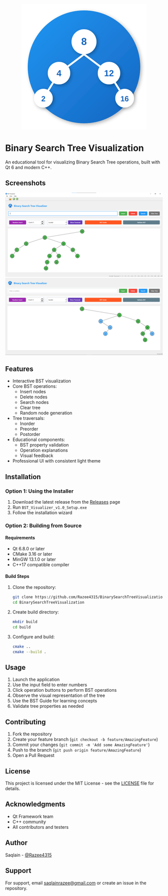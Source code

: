<div align="center">
  <img src="resources/logo.svg" alt="Logo">
</div>

# Binary Search Tree Visualization

An educational tool for visualizing Binary Search Tree operations, built with Qt 6 and modern C++.


## Screenshots

<div align="center">
  <img src="screenshots/1.png" alt="Stack Visualization" width="720">
  <img src="screenshots/2.png" alt="Queue Visualization" width="720">
</div>


## Features

- Interactive BST visualization
- Core BST operations:
  - Insert nodes
  - Delete nodes
  - Search nodes
  - Clear tree
  - Random node generation
- Tree traversals:
  - Inorder
  - Preorder
  - Postorder
- Educational components:
  - BST property validation
  - Operation explanations
  - Visual feedback
- Professional UI with consistent light theme


## Installation

### Option 1: Using the Installer
1. Download the latest release from the [Releases](../../releases) page
2. Run `BST_Visualizer_v1.0_Setup.exe`
3. Follow the installation wizard

### Option 2: Building from Source

#### Requirements
- Qt 6.8.0 or later
- CMake 3.16 or later
- MinGW 13.1.0 or later
- C++17 compatible compiler

#### Build Steps
1. Clone the repository:
   ```bash
   git clone https://github.com/Razee4315/BinarySearchTreeVisualization.git
   cd BinarySearchTreeVisualization
   ```

2. Create build directory:
   ```bash
   mkdir build
   cd build
   ```

3. Configure and build:
   ```bash
   cmake ..
   cmake --build .
   ```

## Usage

1. Launch the application
2. Use the input field to enter numbers
3. Click operation buttons to perform BST operations
4. Observe the visual representation of the tree
5. Use the BST Guide for learning concepts
6. Validate tree properties as needed

## Contributing

1. Fork the repository
2. Create your feature branch (`git checkout -b feature/AmazingFeature`)
3. Commit your changes (`git commit -m 'Add some AmazingFeature'`)
4. Push to the branch (`git push origin feature/AmazingFeature`)
5. Open a Pull Request

## License

This project is licensed under the MIT License - see the [LICENSE](LICENSE) file for details.

## Acknowledgments

- Qt Framework team
- C++ community
- All contributors and testers

## Author

Saqlain - [@Razee4315](https://github.com/Razee4315)

## Support

For support, email saqlainrazee@gmail.com or create an issue in the repository.
